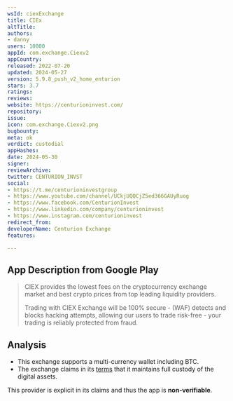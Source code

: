 ```yaml
---
wsId: ciexExchange
title: CIEx
altTitle: 
authors:
- danny
users: 10000
appId: com.exchange.Ciexv2
appCountry: 
released: 2022-07-20
updated: 2024-05-27
version: 5.9.8_push_v2_home_enturion
stars: 3.7
ratings: 
reviews: 
website: https://centurioninvest.com/
repository: 
issue: 
icon: com.exchange.Ciexv2.png
bugbounty: 
meta: ok
verdict: custodial
appHashes: 
date: 2024-05-30
signer: 
reviewArchive: 
twitter: CENTURION_INVST
social:
- https://t.me/centurioninvestgroup
- https://www.youtube.com/channel/UCkjUQQCjZ5ed366GAUyRuog
- https://www.facebook.com/CenturionInvest
- https://www.linkedin.com/company/centurioninvest
- https://www.instagram.com/centurioninvest
redirect_from: 
developerName: Centurion Exchange
features: 

---
```


## App Description from Google Play

> CIEX provides the lowest fees on the cryptocurrency exchange market and best crypto prices from top leading liquidity providers.
>
> Trading with CIEX Exchange will be 100% secure - (WAF) detects and blocks hacking attempts, allowing our users to trade risk-free - your trading is reliably protected from fraud.

## Analysis 

- This exchange supports a multi-currency wallet including BTC.
- The exchange claims in its [terms](https://centurioninvest.com/termsconditions) that it maintains full custody of the digital assets.

This provider is explicit in its claims and thus the app is **non-verifiable**.